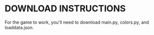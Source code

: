 <h1>DOWNLOAD INSTRUCTIONS</h1>

For the game to work, you'll need to download main.py, colors.py, and loaddata.json.
